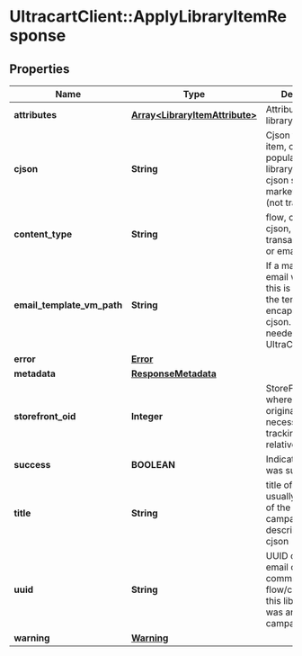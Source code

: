 # UltracartClient::ApplyLibraryItemResponse

## Properties
Name | Type | Description | Notes
------------ | ------------- | ------------- | -------------
**attributes** | [**Array&lt;LibraryItemAttribute&gt;**](LibraryItemAttribute.md) | Attributes from the library item | [optional] 
**cjson** | **String** | Cjson from library item, only populated if this library item was a cjson snippet or marketing email (not transactional) | [optional] 
**content_type** | **String** | flow, campaign, cjson, upsell, transactional_email or email | [optional] 
**email_template_vm_path** | **String** | If a marketing email was applied, this is the path to the template encapsulating the cjson.  This is needed for the UltraCart UI. | [optional] 
**error** | [**Error**](Error.md) |  | [optional] 
**metadata** | [**ResponseMetadata**](ResponseMetadata.md) |  | [optional] 
**storefront_oid** | **Integer** | StoreFront oid where content originates necessary for tracking down relative assets | [optional] 
**success** | **BOOLEAN** | Indicates if API call was successful | [optional] 
**title** | **String** | title of library item, usually the name of the flow or campaign, or description of cjson | [optional] 
**uuid** | **String** | UUID of marketing email or communication flow/campaign if this library item was an email, campaign or flow | [optional] 
**warning** | [**Warning**](Warning.md) |  | [optional] 


